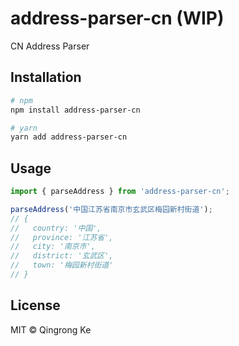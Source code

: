 # address-parser-cn (WIP)

CN Address Parser

## Installation

```bash
# npm
npm install address-parser-cn

# yarn
yarn add address-parser-cn
```

## Usage

```ts
import { parseAddress } from 'address-parser-cn';

parseAddress('中国江苏省南京市玄武区梅园新村街道');
// {
//   country: '中国',
//   province: '江苏省',
//   city: '南京市',
//   district: '玄武区',
//   town: '梅园新村街道'
// }
```

## License

MIT © Qingrong Ke
